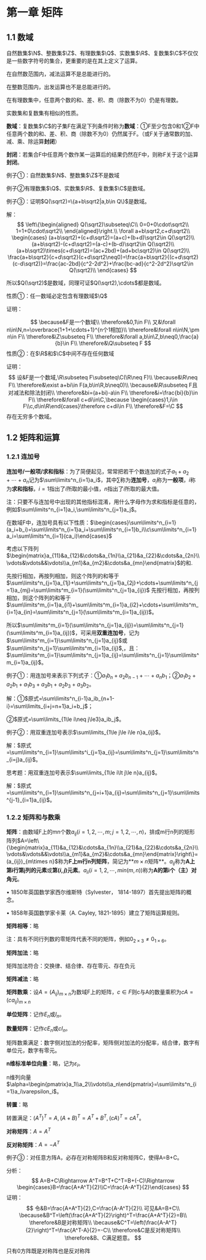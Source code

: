 # 第一章 矩阵

## 1.1 数域

自然数集$\N$、整数集$\Z$、有理数集$\Q$、实数集$\R$、复数集$\C$不仅仅是一些数字符号的集合，更重要的是在其上定义了运算。

在自然数范围内，减法运算不是总能进行的。

在整数范围内，出发运算也不是总能进行的。

在有理数集中，任意两个数的和、差、积、商（除数不为0）仍是有理数。

实数集和复数集有相似的性质。

**数域**：复数集$\C$的子集F在满足下列条件时称为**数域**：①F至少包含0和1②F中任意两个数的和、差、积、商（除数不为0）仍然属于F。（或F关于通常数的加、减、乘、除运算**封闭**）

**封闭**：若集合F中任意两个数作某一运算后的结果仍然在F中，则称F关于这个运算**封闭**。

例子①：自然数集$\N$、整数集$\Z$不是数域

例子②有理数集$\Q$、实数集$\R$、复数集$\C$是数域。

例子③：证明$Q(\sqrt2)=\{a+b\sqrt2|a,b\in Q\}$是数域。

解：
$$
\left\{\begin{aligned}
Q(\sqrt2)\subseteq\C\\
0=0+0\cdot\sqrt2\\
1=1+0\cdot\sqrt2\\
\end{aligned}\right.\\
\forall a+b\sqrt2,c+d\sqrt2\\
\begin{cases}
(a+b\sqrt2)+(c+d\sqrt2)=(a+c)+(b+d)\sqrt2\in Q(\sqrt2)\\
(a+b\sqrt2)-(c+d\sqrt2)=(a-c)+(b-d)\sqrt2\in Q(\sqrt2)\\
(a+b\sqrt2)\times(c+d\sqrt2)=(ac+2bd)+(ad+bc\sqrt2)\in Q(\sqrt2)\\
\frac{a+b\sqrt2}{c+d\sqrt2}(c+d\sqrt2\neq0)=\frac{a+b\sqrt2}{(c+d\sqrt2)(c-d\sqrt2)}=\frac{ac-2bd}{c^2-2d^2}+\frac{bc-ad}{c^2-2d^2}\sqrt2\in Q(\sqrt2)\\
\end{cases}
$$

所以$Q(\sqrt2)$是数域，同理可证$Q(\sqrt2),\cdots$都是数域。

性质①：任一数域必定包含有理数域$\Q$

证明：

$$
\because&F是一个数域\\
\therefore&0,1\in F\\
又&\forall n\in\N,n=\overbrace{1+1+\cdots+1}^{n个1相加}\\
\therefore&\forall n\in\N,\pm n\in F\\
\therefore&\Z\subseteq F\\
\therefore&\forall a,b\in\Z,b\neq0,\frac{a}{b}\in F\\
\therefore&\Q\subseteq F
$$
性质②：在$\R$和$\C$中间不存在任何数域

证明：
$$
设&F是一个数域,\R\subseteq F\subseteq\C(\R\neq F)\\
\because&\R\neq F\\
\therefore&\exist a+bi\in F(a,b\in\R,b\neq0)\\
\because&\R\subseteq F且对减法和除法封闭\\
\therefore&bi=(a+bi)-a\in F\\
\therefore&i=\frac{bi}{b}\in F\\
\therefore&\forall c+di\in\C,\because \begin{cases}1,i\in F\\c,d\in\R\end{cases}\therefore c+di\in F\\
\therefore&F=\C
$$
存在无穷多个数域。

## 1.2 矩阵和运算

### 1.2.1 连加号

**连加号/一般项/求和指标**：为了简便起见，常常把若干个数连加的式子$a_1+a_2+\cdots+a_n$记为$\sum\limits^n_{i=1}a_i$，其中$\sum$称为**连加号**，$a_i$称为**一般项**，$i$称为**求和指标**，$i=1$指出了$i$所取的最小值，$n$指出了$i$所取的最大值。

注：只要不与连加号中出现的其他指标混淆，用什么字母作为求和指标是任意的，例如$\sum\limits^n_{i=1}a_i,\sum\limits^n_{j=1}a_j$。

在数域F中，连加号具有以下性质：$\begin{cases}\sum\limits^n_{i=1}(a_i+b_i)=\sum\limits^n_{i=1}a_i+\sum\limits^n_{i=1}b_i\\c\sum\limits^n_{i=1}a_i=\sum\limits^n_{i=1}(ca_i)\end{cases}$

考虑以下阵列$\begin{matrix}a_{11}&a_{12}&\cdots&a_{1n}\\a_{21}&a_{22}&\cdots&a_{2n}\\\vdots&\vdots&&\vdots\\a_{m1}&a_{m2}&\cdots&a_{mn}\end{matrix}$的和.

先按行相加，再按列相加，则这个阵列的和等于$\sum\limits^n_{j=1}a_{1j}+\sum\limits^n_{j=1}a_{2j}+\cdots+\sum\limits^n_{j=1}a_{mj}=\sum\limits^m_{i=1}(\sum\limits^n_{j=1}a_{ij})$
先按行相加，再按列相加，则这个阵列的和等于$\sum\limits^m_{i=1}a_{i1}+\sum\limits^m_{i=1}a_{i2}+\cdots+\sum\limits^m_{i=1}a_{in}=\sum\limits^n_{j=1}(\sum\limits^m_{i=1}a_{ij})$。

所以$\sum\limits^m_{i=1}(\sum\limits^n_{j=1}a_{ij})=\sum\limits^n_{j=1}(\sum\limits^m_{i=1}a_{ij})$，可采用**双重连加号**，记为$\sum\limits^m_{i=1}\sum\limits^n_{j=1}a_{ij}$或$\sum\limits^n_{j=1}\sum\limits^m_{i=1}a_{ij}$,，且：$\sum\limits^m_{i=1}\sum\limits^n_{j=1}a_{ij}=\sum\limits^n_{j=1}\sum\limits^m_{i=1}a_{ij}$。

例子①：用连加号来表示下列式子：①$a_1b_n+a_2b_{n-1}+\cdots+a_nb_1$；②$a_1b_2+a_2b_1+a_1b_3+a_3b_1+a_2b_3+a_3b_2$。

解：①$原式=\sum\limits^n_{i-1}a_ib_{n+1-i}=\sum\limits_{i+j=n+1}a_i+b_j$；

②$原式=\sum\limits_{1\le i\neq j\le3}a_ib_j$。

例子②：用双重连加号表示$\sum\limits_{1\le j\le i\le n}a_{ij}$。

解：$原式=\sum\limits^n_{i=1}\sum\limits^i_{j=1}a_{ij}=\sum\limits^n_{j=1}\sum\limits^n_{i=j}a_{ij}$。

思考题：用双重连加号表示$\sum\limits_{1\le i\lt j\le n}a_{ij}$。

解：$原式=\sum\limits^n_{i=1}\sum\limits^n_{j=i+1}a_{ij}=\sum\limits^n_{j=1}\sum\limits^{j-1}_{i=1}a_{ij}$。

### 1.2.2 矩阵和与数乘

**矩阵**：由数域F上的mn个数$a_{ij}(i=1,2,\cdots,m;j=1,2,\cdots,n)$，排成m行n列的矩形阵列$A=\left\{\begin{matrix}a_{11}&a_{12}&\cdots&a_{1n}\\a_{21}&a_{22}&\cdots&a_{2n}\\\vdots&\vdots&&\vdots\\a_{m1}&a_{m2}&\cdots&a_{mn}\end{matrix}\right\}=(a_{ij})_{m\times n}$称为**F上m行n列矩阵**，简记为**$m\times n$矩阵**。$a_{ij}$称为**A上第i行第j列的元素**或**第$(i,j)$元素**。$a_{ii}(i=1,2,\cdots,min(m,n))$称为**A的第i个（主）对角元**。

• 1850年英国数学家西尔维斯特（Sylvester， 1814-1897）首先提出矩阵的概念。

• 1858年英国数学家卡莱（A. Cayley,  1821-1895）建立了矩阵运算规则。

**矩阵相等**：略

注：具有不同行列数的零矩阵代表不同的矩阵，例如$0_{2\times3}\neq0_{1\times6}$。

**矩阵加法**：略

矩阵加法符合：交换律、结合律、存在零元、存在负元

**矩阵减法**：略

**矩阵数乘**：设$A=(A_{ij})_{m\times n}$为数域F上的矩阵，$c\in F$则c与A的数量乘积为$cA=(ca_{ij})_{m\times n}$

**单位矩阵**：记作$E_n$或$I_n$。

**数量矩阵**：记作$cE_n$或$cI_n$。

矩阵数乘满足：数字侧对加法的分配率，矩阵侧对加法的分配率，结合律，数字有单位元，数字有零元。

**n维标准单位向量**：略，记为$\varepsilon_i$。

n维列向量$\alpha=\begin{pmatrix}a_1\\a_2\\\vdots\\a_n\end{pmatrix}=\sum\limits^n_{i=1}a_i\varepsilon_i$。

**转置**：略

转置满足：$(A^T)^T=A,(A+B)^T=A^T+B^T,(cA)^T=cA^T$。

**对称矩阵**：$A=A^T$

**反对称矩阵**：$A=-A^T$

例子③：对任意方阵A，必存在对称矩阵B和反对称矩阵C，使得A=B+C。

分析：
$$
A=B+C\Rightarrow A^T=B^T+C^T=B+(-C)\Rightarrow \begin{cases}B=\frac{A+A^T}{2}\\C=\frac{A-A^T}{2}\end{cases}
$$
证明：
$$
令&B=\frac{A+A^T}{2},C=\frac{A-A^T}{2}\\
可见&A=B+C\\
\because&B^T=\left(\frac{A+A^T}{2}\right)^T=\frac{A+A^T}{2}=B\\
\therefore&B是对称矩阵\\
\because&C^T=\left(\frac{A-A^T}{2}\right)^T=\frac{A^T-A}{2}=-C\\
\therefore&C是反对称矩阵\\
\therefore&B、C满足题意。
$$

只有0方阵既是对称阵也是反对称阵
